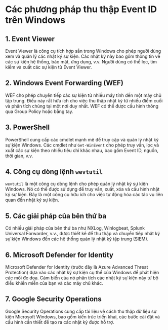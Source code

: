 # Các phương pháp thu thập Event ID trên Windows

## 1. Event Viewer
Event Viewer là công cụ tích hợp sẵn trong Windows cho phép người dùng xem và quản lý các nhật ký sự kiện. Các nhật ký này bao gồm thông tin về các sự kiện hệ thống, bảo mật, ứng dụng, v.v. Người dùng có thể lọc, tìm kiếm và xuất các sự kiện từ Event Viewer.

## 2. Windows Event Forwarding (WEF)
WEF cho phép chuyển tiếp các sự kiện từ nhiều máy tính đến một máy chủ tập trung. Điều này rất hữu ích cho việc thu thập nhật ký từ nhiều điểm cuối và phân tích chúng tại một nơi duy nhất. WEF có thể được cấu hình thông qua Group Policy hoặc bằng tay.

## 3. PowerShell
PowerShell cung cấp các cmdlet mạnh mẽ để truy cập và quản lý nhật ký sự kiện Windows. Các cmdlet như `Get-WinEvent` cho phép truy vấn, lọc và xuất các sự kiện theo nhiều tiêu chí khác nhau, bao gồm Event ID, nguồn, thời gian, v.v.

## 4. Công cụ dòng lệnh `wevtutil`
`wevtutil` là một công cụ dòng lệnh cho phép quản lý nhật ký sự kiện Windows. Nó có thể được sử dụng để truy vấn, xuất, xóa và cấu hình nhật ký sự kiện. Đây là một công cụ hữu ích cho việc tự động hóa các tác vụ liên quan đến nhật ký sự kiện.

## 5. Các giải pháp của bên thứ ba
Có nhiều giải pháp của bên thứ ba như NXLog, Winlogbeat, Splunk Universal Forwarder, v.v., được thiết kế để thu thập và chuyển tiếp nhật ký sự kiện Windows đến các hệ thống quản lý nhật ký tập trung (SIEM).

## 6. Microsoft Defender for Identity
Microsoft Defender for Identity (trước đây là Azure Advanced Threat Protection) dựa vào các nhật ký sự kiện cụ thể của Windows để phát hiện các mối đe dọa. Cảm biến của nó phân tích các nhật ký sự kiện này từ bộ điều khiển miền của bạn và các máy chủ khác.

## 7. Google Security Operations
Google Security Operations cung cấp tài liệu về cách thu thập dữ liệu sự kiện Microsoft Windows, bao gồm kiến trúc triển khai, các bước cài đặt và cấu hình cần thiết để tạo ra các nhật ký được hỗ trợ.

